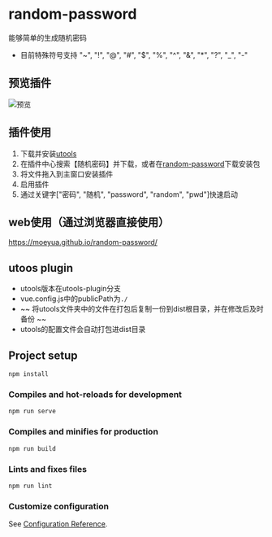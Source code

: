 # random-password
能够简单的生成随机密码
- 目前特殊符号支持 "~", "!", "@", "#", "$", "%", "^", "&", "*", "?", "_", "-"

## 预览插件
![预览](https://i.loli.net/2021/07/19/Kb2WuFRr8LwnGaH.png)


## 插件使用
1. 下载并安装[utools](https://u.tools/)
2. 在插件中心搜索【随机密码】并下载，或者在[random-password](https://github.com/Moeyua/random-password/releases)下载安装包
3. 将文件拖入到主窗口安装插件
4. 启用插件
5. 通过关键字["密码", "随机", "password", "random", "pwd"]快速启动

## web使用（通过浏览器直接使用）
https://moeyua.github.io/random-password/



## utoos plugin
- utools版本在utools-plugin分支
- vue.config.js中的publicPath为`./`
- ~~ 将utools文件夹中的文件在打包后复制一份到dist根目录，并在修改后及时备份 ~~ 
- utools的配置文件会自动打包进dist目录

## Project setup
```
npm install
```

### Compiles and hot-reloads for development
```
npm run serve
```

### Compiles and minifies for production
```
npm run build
```

### Lints and fixes files
```
npm run lint
```

### Customize configuration
See [Configuration Reference](https://cli.vuejs.org/config/).

